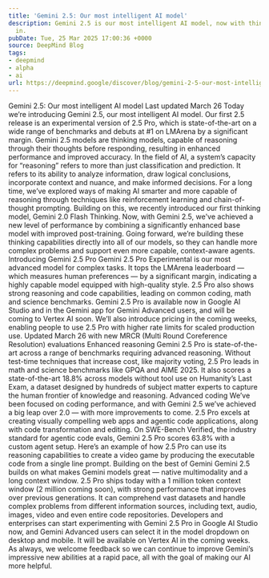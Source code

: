 ```yaml
---
title: 'Gemini 2.5: Our most intelligent AI model'
description: Gemini 2.5 is our most intelligent AI model, now with thinking built
  in.
pubDate: Tue, 25 Mar 2025 17:00:36 +0000
source: DeepMind Blog
tags:
- deepmind
- alpha
- ai
url: https://deepmind.google/discover/blog/gemini-2-5-our-most-intelligent-ai-model/
---
```


Gemini 2.5: Our most intelligent AI model
Last updated March 26
Today we’re introducing Gemini 2.5, our most intelligent AI model. Our first 2.5 release is an experimental version of 2.5 Pro, which is state-of-the-art on a wide range of benchmarks and debuts at #1 on LMArena by a significant margin.
Gemini 2.5 models are thinking models, capable of reasoning through their thoughts before responding, resulting in enhanced performance and improved accuracy.
In the field of AI, a system’s capacity for “reasoning” refers to more than just classification and prediction. It refers to its ability to analyze information, draw logical conclusions, incorporate context and nuance, and make informed decisions.
For a long time, we’ve explored ways of making AI smarter and more capable of reasoning through techniques like reinforcement learning and chain-of-thought prompting. Building on this, we recently introduced our first thinking model, Gemini 2.0 Flash Thinking.
Now, with Gemini 2.5, we've achieved a new level of performance by combining a significantly enhanced base model with improved post-training. Going forward, we’re building these thinking capabilities directly into all of our models, so they can handle more complex problems and support even more capable, context-aware agents.
Introducing Gemini 2.5 Pro
Gemini 2.5 Pro Experimental is our most advanced model for complex tasks. It tops the LMArena leaderboard — which measures human preferences — by a significant margin, indicating a highly capable model equipped with high-quality style. 2.5 Pro also shows strong reasoning and code capabilities, leading on common coding, math and science benchmarks.
Gemini 2.5 Pro is available now in Google AI Studio and in the Gemini app for Gemini Advanced users, and will be coming to Vertex AI soon. We’ll also introduce pricing in the coming weeks, enabling people to use 2.5 Pro with higher rate limits for scaled production use.
Updated March 26 with new MRCR (Multi Round Coreference Resolution) evaluations
Enhanced reasoning
Gemini 2.5 Pro is state-of-the-art across a range of benchmarks requiring advanced reasoning. Without test-time techniques that increase cost, like majority voting, 2.5 Pro leads in math and science benchmarks like GPQA and AIME 2025.
It also scores a state-of-the-art 18.8% across models without tool use on Humanity’s Last Exam, a dataset designed by hundreds of subject matter experts to capture the human frontier of knowledge and reasoning.
Advanced coding
We’ve been focused on coding performance, and with Gemini 2.5 we’ve achieved a big leap over 2.0 — with more improvements to come. 2.5 Pro excels at creating visually compelling web apps and agentic code applications, along with code transformation and editing. On SWE-Bench Verified, the industry standard for agentic code evals, Gemini 2.5 Pro scores 63.8% with a custom agent setup.
Here’s an example of how 2.5 Pro can use its reasoning capabilities to create a video game by producing the executable code from a single line prompt.
Building on the best of Gemini
Gemini 2.5 builds on what makes Gemini models great — native multimodality and a long context window. 2.5 Pro ships today with a 1 million token context window (2 million coming soon), with strong performance that improves over previous generations. It can comprehend vast datasets and handle complex problems from different information sources, including text, audio, images, video and even entire code repositories.
Developers and enterprises can start experimenting with Gemini 2.5 Pro in Google AI Studio now, and Gemini Advanced users can select it in the model dropdown on desktop and mobile. It will be available on Vertex AI in the coming weeks.
As always, we welcome feedback so we can continue to improve Gemini’s impressive new abilities at a rapid pace, all with the goal of making our AI more helpful.
